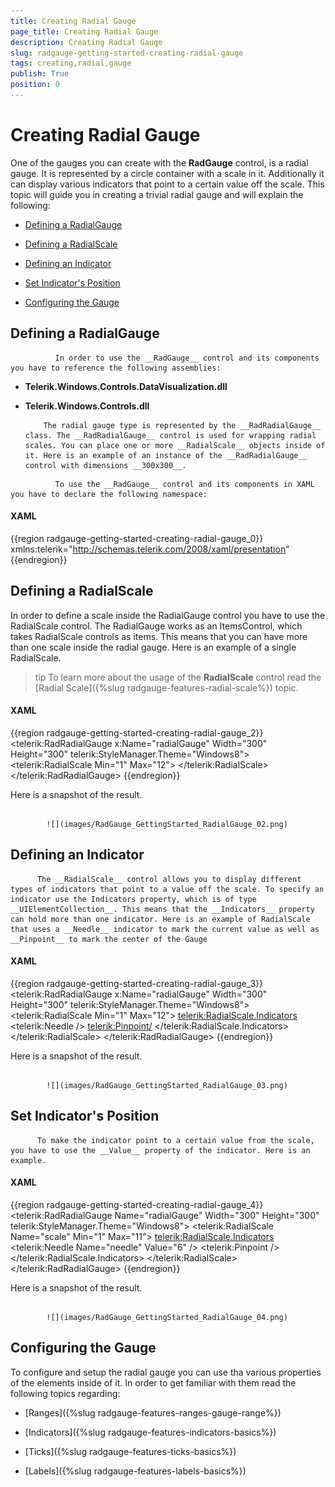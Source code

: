 ```yaml
---
title: Creating Radial Gauge
page_title: Creating Radial Gauge
description: Creating Radial Gauge
slug: radgauge-getting-started-creating-radial-gauge
tags: creating,radial,gauge
publish: True
position: 0
---
```


# Creating Radial Gauge



One of the gauges you can create with the __RadGauge__ control, is a radial gauge. It is represented by a circle container with a scale in it. Additionally it can display various indicators that point to a certain value off the scale. This topic will guide you in creating a trivial radial gauge and will explain the following:
      

* [Defining a RadialGauge](#Defining_a_RadialGauge)

* [Defining a RadialScale](#Defining_a_RadialScale)

* [Defining an Indicator](#Defining_an_Indicator)

* [Set Indicator's Position](#Set_Indicator's_Position)

* [Configuring the Gauge](#Configuring_the_Gauge)

## Defining a RadialGauge

>


              In order to use the __RadGauge__ control and its components you have to reference the following assemblies:
            

* __Telerik.Windows.Controls.DataVisualization.dll__

* __Telerik.Windows.Controls.dll__


          The radial gauge type is represented by the __RadRadialGauge__ class. The __RadRadialGauge__ control is used for wrapping radial scales. You can place one or more __RadialScale__ objects inside of it. Here is an example of an instance of the __RadRadialGauge__ control with dimensions __300x300__.
        

>




              To use the __RadGauge__ control and its components in XAML you have to declare the following namespace:
            

#### __XAML__

{{region radgauge-getting-started-creating-radial-gauge_0}}
	xmlns:telerik="http://schemas.telerik.com/2008/xaml/presentation"
	{{endregion}}



## Defining a RadialScale

In order to define a scale inside the RadialGauge control you have to use the RadialScale control. The RadialGauge works as an ItemsControl, which takes RadialScale controls as items. This means that you can have more than one scale inside the radial gauge. Here is an example of a single RadialScale.

>tip
          To learn more about the usage of the __RadialScale__ control read the [Radial Scale]({%slug radgauge-features-radial-scale%}) topic.
        

#### __XAML__

{{region radgauge-getting-started-creating-radial-gauge_2}}
	<telerik:RadRadialGauge x:Name="radialGauge"
	                        Width="300"
	                        Height="300"
	                        telerik:StyleManager.Theme="Windows8">
	    <telerik:RadialScale Min="1"
	                         Max="12">
	    </telerik:RadialScale>
	</telerik:RadRadialGauge>
	{{endregion}}



Here is a snapshot of the result.




               
            ![](images/RadGauge_GettingStarted_RadialGauge_02.png)

## Defining an Indicator


          The __RadialScale__ control allows you to display different types of indicators that point to a value off the scale. To specify an indicator use the Indicators property, which is of type __UIElementCollection__. This means that the __Indicators__ property can hold more than one indicator. Here is an example of RadialScale that uses a __Needle__ indicator to mark the current value as well as __Pinpoint__ to mark the center of the Gauge
        

#### __XAML__

{{region radgauge-getting-started-creating-radial-gauge_3}}
	 <telerik:RadRadialGauge x:Name="radialGauge"
	                        Width="300"
	                        Height="300"
	                        telerik:StyleManager.Theme="Windows8">
	    <telerik:RadialScale Min="1"
	                         Max="12">
	        <telerik:RadialScale.Indicators>
	            <telerik:Needle />
	            <telerik:Pinpoint/>
	        </telerik:RadialScale.Indicators>
	    </telerik:RadialScale>
	</telerik:RadRadialGauge>
	{{endregion}}



Here is a snapshot of the result.




               
            ![](images/RadGauge_GettingStarted_RadialGauge_03.png)

## Set Indicator's Position


          To make the indicator point to a certain value from the scale, you have to use the __Value__ property of the indicator. Here is an example.
        

#### __XAML__

{{region radgauge-getting-started-creating-radial-gauge_4}}
	<telerik:RadRadialGauge Name="radialGauge"
	                    Width="300"
	                    Height="300"
	                    telerik:StyleManager.Theme="Windows8">
	    <telerik:RadialScale Name="scale"
	                    Min="1"
	                    Max="11">
	        <telerik:RadialScale.Indicators>
	            <telerik:Needle Name="needle" Value="6" />
	            <telerik:Pinpoint />
	        </telerik:RadialScale.Indicators>
	    </telerik:RadialScale>
	</telerik:RadRadialGauge>
	{{endregion}}



Here is a snapshot of the result.




               
            ![](images/RadGauge_GettingStarted_RadialGauge_04.png)

## Configuring the Gauge

To configure and setup the radial gauge you can use tha various properties of the elements inside of it. In order to get familiar with them read the following topics regarding:

* [Ranges]({%slug radgauge-features-ranges-gauge-range%})

* [Indicators]({%slug radgauge-features-indicators-basics%})

* [Ticks]({%slug radgauge-features-ticks-basics%})

* [Labels]({%slug radgauge-features-labels-basics%})

